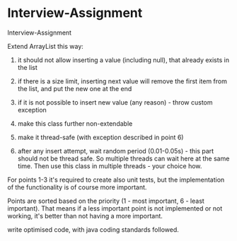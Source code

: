 # Interview-Assignment
Interview-Assignment

Extend ArrayList this way:

1. it should not allow inserting a value (including null), that already exists in the list

2. if there is a size limit, inserting next value will remove the first item from the list, and put the new one at the end

3. if it is not possible to insert new value (any reason) - throw custom exception

4. make this class further non-extendable

5. make it thread-safe (with exception described in point 6)

6. after any insert attempt, wait random period (0.01-0.05s) - this part should not be thread safe. So multiple threads can wait here at the same time.
 Then use this class in multiple threads - your choice how.

For points 1-3 it's required to create also unit tests, but the implementation of the functionality is of course more important.

Points are sorted based on the priority (1 - most important, 6 - least important). That means if a less important point is not implemented or not working, it's better than not having a more important.

 

write optimised code, with java coding standards followed.
